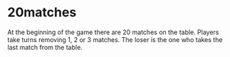 # 20matches
At the beginning of the game there are 20 matches on the table.
Players take turns removing 1, 2 or 3 matches.
The loser is the one who takes the last match from the table.
